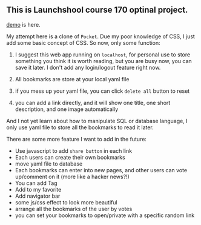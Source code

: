## This is Launchshool  course 170 optinal project.

 [demo](https://sinatra-pocket.herokuapp.com/) is here.  
 

My attempt here is a clone of `Pocket`.
Due my poor knowledge of CSS, I just add some basic concept of CSS.
So now, only some function:
1. I suggest this web app running on `localhost`, for personal use to store something you think it is worth reading, but you are busy now, you can save it later. I don't add any login/logout feature right now.  


2. All bookmarks are store at your local yaml file  


3. if you mess up your yaml file, you can click `delete all` button to reset  


4. you can add a link directly, and it will show one title, one short description, and one image automatically  



And I not yet learn about how to manipulate SQL or database language, I only use yaml file to store all the bookmarks to read it later.

There are some more feature I want to add in the future:

- Use javascript to add `share button` in each link
- Each users can create their own bookmarks
- move yaml file to database
- Each bookmarks can enter into new pages, and other users can vote up/comment on it (more like a hacker news?!)
- You can add Tag
- Add to my favorite
- Add navigator bar
- some js/css effect to look more beautiful
- arrange all the bookmarks of the user by votes
- you can set your bookmarks to open/private with a specific random link 

